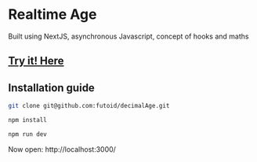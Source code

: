 # Realtime Age
Built using NextJS, asynchronous Javascript, concept of hooks and maths  
## [Try it! Here](https://realtimeage.vercel.app/)

## Installation guide

```bash
git clone git@github.com:futoid/decimalAge.git

npm install

npm run dev
```
Now open: http://localhost:3000/


